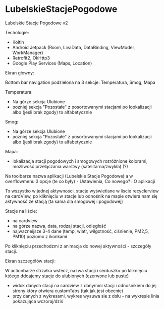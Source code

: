 # LubelskieStacjePogodowe

Lubelskie Stacje Pogodowe v2

Techologie:
- Koltin
- Android Jetpack (Room, LivaData, DataBinding, ViewModel, WorkManager)
- Retrofit2, OkHttp3
- Google Play Services (Maps, Location)

Ekran głowny:

Bottom bar navigation podzielona na 3 sekcje: Temperatura, Smog, Mapa

Temperatura:
- Na górze sekcja Ulubione
- pozniej sekcja "Pozostałe" z posortowanymi stacjami po lookalizacji albo (jesli brak zgody) to alfabetycznie

Smog:
- Na górze sekcja Ulubione
- pozniej sekcja "Pozostałe" z posortowanymi stacjami po lookalizacji albo (jesli brak zgody) to alfabetycznie

Mapa:
- lokalizacja stacji pogodowych i smogowych rozróżnione kolorami, możliwość przełączania warstwy (satelitarna/zwykła) (?)

Na toolbarze nazwa aplikacji (Lubelskie Stacje Pogodowe) a w overflowmenu 3 opcje (te co były) - Ustawienia, Co nowego? i O aplikacji

To wszystko w jednej aktywności, stacje wyświetlane w liscie recyclerview na cardView, po kliknięciu w stacje lub odnośnik na mapie otwiera nam się aktywność ze stacją (ta sama dla smogowej i pogodowej)

Stacje na liście:

- na cardview
- na górze nazwa, data, rodzaj stacji, odległość
- najwazneijsze 3-4 dane (temp, wiatr, wilgotność, ciśnienie, PM2,5, PM10) poziomo z ikonkami

Po kliknięciu przechodzmi z animacja do nowej aktywności - szczegóły stacji.

Ekran szczegółów stacji:

W actionbarze strzałka wstecz, nazwa stacji i serduszko po kliknięciu któego ddoajemy stacje do ulubionych (czerwone lub puste)

- widok danych stacji na cardview z danymmi stacji i odnośnikiem do jej strony który otwiera customTabs (tak jak jest obecnie)
- przy danych z wykresami, wykres wysuwa sie z dołu - na wykresie linia pokazująca wczoraj/dziś



